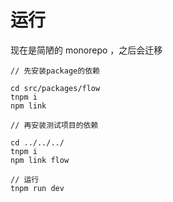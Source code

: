 # 运行

现在是简陋的 monorepo ，之后会迁移

```
// 先安装package的依赖

cd src/packages/flow
tnpm i
npm link

// 再安装测试项目的依赖

cd ../../../
tnpm i
npm link flow

// 运行
tnpm run dev
```
